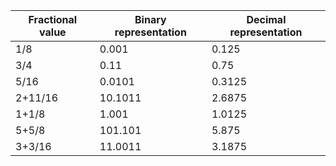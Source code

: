 | Fractional value | Binary representation | Decimal representation |
| ---------------- | --------------------- | ---------------------- |
| 1/8              | 0.001                 | 0.125                  |
| 3/4              | 0.11                  | 0.75                   |
| 5/16             | 0.0101                | 0.3125                 |
| 2+11/16          | 10.1011               | 2.6875                 |
| 1+1/8            | 1.001                 | 1.0125                 |
| 5+5/8            | 101.101               | 5.875                  |
| 3+3/16           | 11.0011               | 3.1875                 |

